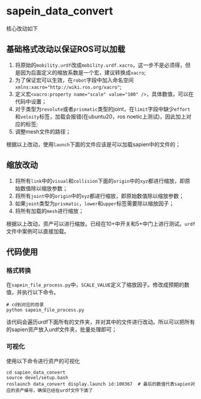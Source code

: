 # sapein_data_convert

核心改动如下

## 基础格式改动以保证ROS可以加载

1. 将原始的`mobility.urdf`改成`mobility.urdf.xacro`，这一步不是必须得，但是因为后面定义的缩放系数是一个宏，建议转换成`xacro`;
2. 为了保证宏可以生效，在`robot`字段中加入命名空间`xmlns:xacro="http://wiki.ros.org/xacro"`;
3. 定义宏`<xacro:property name="scale" value="100" />`，具体数值，可以在代码中设置；
4. 对于类型为`revolute`或者`prismatic`类型的joint，在`limit`字段中缺少`effort`和`veloity`标签，加载会报错(在ubuntu20，ros noetic上测试)，因此加上对应的标签;
5. 调整mesh文件的路径；

根据以上改动，使用`launch`下面的文件应该是可以加载sapien中的文件的；

## 缩放改动

1. 将所有`link`中的`visual`和`collision`下面的`origin`中的`xyz`都进行缩放，即原始数值除以缩放参数；
2. 将所有`joint`中的`origin`中的`xyz`都进行缩放，即原始数值除以缩放参数；
3. 如果`joint`类型为`prismatic`，`lower`和`upper`标签需要除以缩放因子；
4. 将所有加载的`mesh`进行缩放；

根据以上改动，资产可以进行缩放。已经在10+中开关和5+中门上进行测试。`urdf`文件中案例可以直接加载。

## 代码使用

### 格式转换

在`sapein_file_process.py`中，`SCALE_VALUE`定义了缩放因子。修改成预期的数值，并执行以下命令。
```
# cd到对应的目录
python sapein_file_process.py
```
该代码会遍历urdf下面所有的文件夹，并对其中的文件进行改动。所以可以把所有的sapien资产放入urdf文件夹，批量处理即可；

### 可视化

使用以下命令进行资产的可视化
```
cd sapien_data_convert
source devel/setup.bash
roslaunch data_convert display.launch id:100367  # 最后的数值代表sapien对应的资产编号，确保已经在urdf文件下面了
```